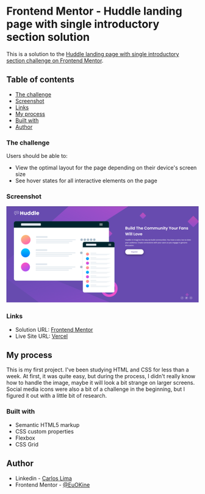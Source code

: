 # Frontend Mentor - Huddle landing page with single introductory section solution

This is a solution to the [Huddle landing page with single introductory section challenge on Frontend Mentor](https://www.frontendmentor.io/challenges/huddle-landing-page-with-a-single-introductory-section-B_2Wvxgi0).

## Table of contents

-   [The challenge](#the-challenge)
-   [Screenshot](#screenshot)
-   [Links](#links)
-   [My process](#my-process)
-   [Built with](#built-with)
-   [Author](#author)

### The challenge

Users should be able to:

-   View the optimal layout for the page depending on their device's screen size
-   See hover states for all interactive elements on the page

### Screenshot

![](./screenshot.png)

### Links

-   Solution URL: [Frontend Mentor](https://www.frontendmentor.io/challenges/huddle-landing-page-with-a-single-introductory-section-B_2Wvxgi0/hub?share=true)
-   Live Site URL: [Vercel](https://huddle-landing-page-five-rust.vercel.app)

## My process

This is my first project. I've been studying HTML and CSS for less than a week. At first, it was quite easy, but during the process, I didn't really know how to handle the image, maybe it will look a bit strange on larger screens. Social media icons were also a bit of a challenge in the beginning, but I figured it out with a little bit of research.

### Built with

-   Semantic HTML5 markup
-   CSS custom properties
-   Flexbox
-   CSS Grid

## Author

-   Linkedin - [Carlos Lima](https://www.linkedin.com/in/carlos-lima-7b31a9269)
-   Frontend Mentor - [@EuOKine](https://www.frontendmentor.io/profile/EuOKine)
